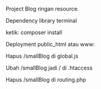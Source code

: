 Project Blog ringan resource.

Dependency library terminal

ketik: composer install


Deployment public_html atau www: 

Hapus /smallBlog di global.js

Ubah /smallBlog jadi / di .htaccess 

Hapus /smallBlog di routing.php 
